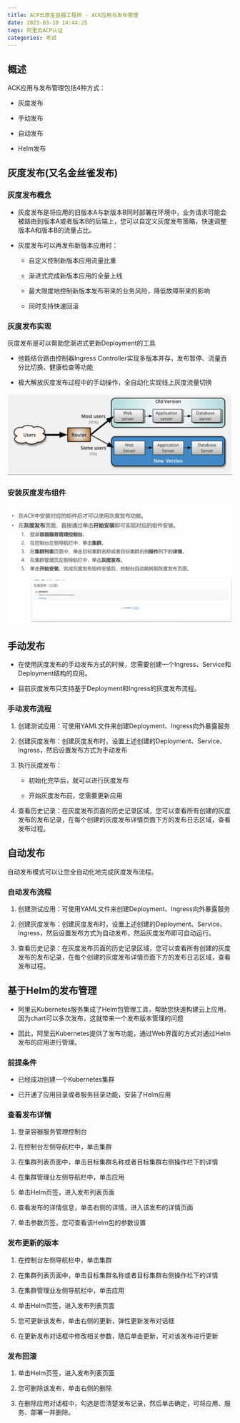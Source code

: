 ```yaml
---
title: ACP云原生容器工程师 - ACK应用与发布管理
date: 2023-03-10 14:44:25
tags: 阿里云ACP认证
categories: 考试
---
```




## 概述

ACK应用与发布管理包括4种方式：

* 灰度发布

* 手动发布

* 自动发布

* Helm发布



## 灰度发布(又名金丝雀发布)

### 灰度发布概念

* 灰度发布是将应用的旧版本A与新版本B同时部署在环境中，业务请求可能会被路由到版本A或者版本B的后端上，您可以自定义灰度发布策略，快速调整版本A和版本B的流量占比。

* 灰度发布可以再发布新版本应用时：
  
  * 自定义控制新版本应用流量比重
  
  * 渐进式完成新版本应用的全量上线
  
  * 最大限度地控制新版本发布带来的业务风险，降低故障带来的影响
  
  * 同时支持快速回滚



### 灰度发布实现

灰度发布是可以帮助您渐进式更新Deployment的工具

* 他能结合路由控制器Ingress Controller实现多版本并存，发布暂停、流量百分比切换、健康检查等功能

* 极大解放灰度发布过程中的手动操作，全自动化实现线上灰度流量切换

![](https://raw.githubusercontent.com/ErYoung2/imgbed/master/2023/03/10-15-07-11-%E6%88%AA%E5%B1%8F2023-03-10%2015.06.34.png)



### 安装灰度发布组件

![](https://raw.githubusercontent.com/ErYoung2/imgbed/master/2023/03/10-15-07-22-%E6%88%AA%E5%B1%8F2023-03-10%2015.06.51.png)



## 手动发布

* 在使用灰度发布的手动发布方式的时候，您需要创建一个Ingress、Service和Deployment结构的应用。

* 目前灰度发布只支持基于Deployment和Ingress的灰度发布流程。



### 手动发布流程

1. 创建测试应用：可使用YAML文件来创建Deployment、Ingress向外暴露服务

2. 创建灰度发布：创建灰度发布时，设置上述创建的Deployment、Service、Ingress，然后设置发布方式为手动发布

3. 执行灰度发布：
   
   * 初始化完毕后，就可以进行灰度发布
   
   * 开始灰度发布前，您需要更新应用



4. 查看历史记录：在灰度发布页面的历史记录区域，您可以查看所有创建的灰度发布的发布记录，在每个创建的灰度发布详情页面下方的发布日志区域，查看发布过程。



## 自动发布

自动发布模式可以让您全自动化地完成灰度发布流程。



### 自动发布流程

1. 创建测试应用：可使用YAML文件来创建Deployment、Ingress向外暴露服务

2. 创建灰度发布：创建灰度发布时，设置上述创建的Deployment、Service、Ingress，然后设置发布方式为自动发布，然后灰度发布即可自动运行。

3. 查看历史记录：在灰度发布页面的历史记录区域，您可以查看所有创建的灰度发布的发布记录，在每个创建的灰度发布详情页面下方的发布日志区域，查看发布过程。



## 基于Helm的发布管理

* 阿里云Kubernetes服务集成了Helm包管理工具，帮助您快速构建云上应用，因为chart可以多次发布，这就带来一个发布版本管理的问题

* 因此，阿里云Kubernetes提供了发布功能，通过Web界面的方式对通过Helm发布的应用进行管理。



### 前提条件

* 已经成功创建一个Kubernetes集群

* 已开通了应用目录或者服务目录功能，安装了Helm应用



### 查看发布详情

1. 登录容器服务管理控制台

2. 在控制台左侧导航栏中，单击集群

3. 在集群列表页面中，单击目标集群名称或者目标集群右侧操作栏下的详情

4. 在集群管理业左侧导航栏中，单击应用

5. 单击Helm页签，进入发布列表页面

6. 查看发布的详情信息，单击右侧的详情，进入该发布的详情页面

7. 单击参数页签，您可查看该Helm包的参数设置



### 发布更新的版本

1. 在控制台左侧导航栏中，单击集群

2. 在集群列表页面中，单击目标集群名称或者目标集群右侧操作栏下的详情

3. 在集群管理业左侧导航栏中，单击应用

4. 单击Helm页签，进入发布列表页面

5. 您可更新该发布，单击右侧的更新，弹性更新发布对话框

6. 在更新发布对话框中修改相关参数，随后单击更新，可对该发布进行更新



### 发布回滚

1. 单击Helm页签，进入发布列表页面

2. 您可删除该发布，单击右侧的删除

3. 在删除应用对话框中，勾选是否清楚发布记录，然后单击确定，可将应用、服务、部署一并删除。
